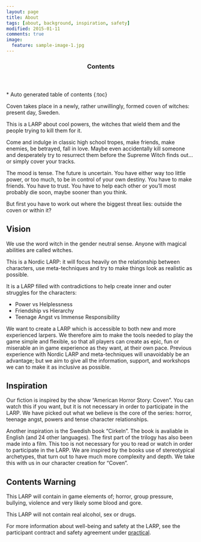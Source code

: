 ```yaml
---
layout: page
title: About
tags: [about, background, inspiration, safety]
modified: 2015-01-11
comments: true
image:
  feature: sample-image-1.jpg
---
```


<section id="table-of-contents" class="toc">
  <header>
    <h3>Contents</h3>
  </header>
<div id="drawer" markdown="1">
*  Auto generated table of contents
{:toc}
</div>
</section><!-- /#table-of-contents -->

Coven takes place in a newly, rather unwillingly, formed coven of witches: present day, Sweden. 

This is a LARP about cool powers, the witches that wield them and the people trying to kill them for it.

Come and indulge in classic high school tropes, make friends, make enemies, be betrayed, fall in love. Maybe even accidentally kill someone and desperately try to resurrect them before the Supreme Witch finds out... or simply cover your tracks.

The mood is tense. The future is uncertain. You have either way too little power, or too much, to be in control of your own destiny. You have to make friends. You have to trust. You have to help each other or you’ll most probably die soon, maybe sooner than you think.

But first you have to work out where the biggest threat lies: outside the coven or within it?

## Vision

We use the word witch in the gender neutral sense. Anyone with magical abilities are called witches. 

This is a Nordic LARP: it will focus heavily on the relationship between characters, use meta-techniques and try to make things look as realistic as possible. 

It is a LARP filled with contradictions to help create inner and outer struggles for the characters:

* Power vs Helplessness
* Friendship vs Hierarchy
* Teenage Angst vs Immense Responsibility 

We want to create a LARP which is accessible to both new and more experienced larpers. We therefore aim to make the tools needed to play the game simple and flexible, so that all players can create as epic, fun or miserable an in game experience as they want, at their own pace. Previous experience with Nordic LARP and meta-techniques will unavoidably be an advantage; but we aim to give all the information, support, and workshops we can to make it as inclusive as possible.

## Inspiration

Our fiction is inspired by the show “American Horror Story: Coven”. You can watch this if you want, but it is not necessary in order to participate in the LARP. We have picked out what we believe is the core of the series: horror, teenage angst, powers and tense character relationships.

Another inspiration is the Swedish book “Cirkeln”. The book is avaliable in English (and 24 other languages). The first part of the trilogy has also been made into a film. This too is not necessary for you to read or watch in order to participate in the LARP. We are inspired by the books use of stereotypical archetypes, that turn out to have much more complexity and depth. We take this with us in our character creation for “Coven”.

## Contents Warning

This LARP will contain in game elements of; horror, group pressure, bullying, violence and very likely some blood and gore.

This LARP will not contain real alcohol, sex or drugs.

For more information about well-being and safety at the LARP, see the participant contract and safety agreement under [practical](/practical/).
